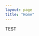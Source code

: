 ```yaml
---
layout: page
title: "Home"
---
```



TEST


<!-- <object data="Lu_Mingxuan_ml4799_MSEE.pdf" type="application/pdf" width="700px" height="700px">
    <embed src="Lu_Mingxuan_ml4799_MSEE.pdf">
        <p>My CV can be found here: <a href="Lu_Mingxuan_ml4799_MSEE.pdf">CV</a>.</p>
    </embed>
</object> -->

<!-- <embed src="Lu_Mingxuan_ml4799_MSEE.pdf">
    <p>My CV can be found here: <a href="Lu_Mingxuan_ml4799_MSEE.pdf">CV</a>.</p>
</embed> -->
